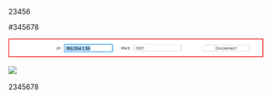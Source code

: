 
23456

#345678

![](https://github.com/hellowangjingfei/pngImage/blob/master/001.png)

![](http://img5.imgtn.bdimg.com/it/u=1402367109,4157195964&fm=26&gp=0.jpg)

2345678
